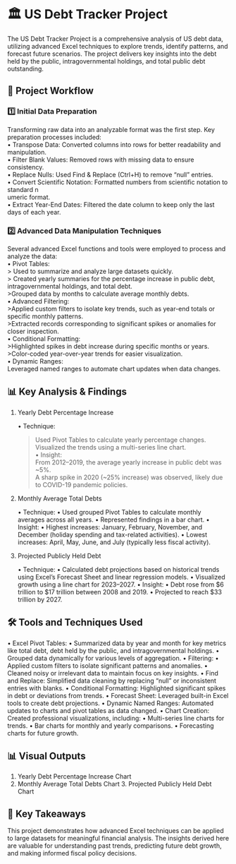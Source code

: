 # 🏛️ US Debt Tracker Project <br>

The US Debt Tracker Project is a comprehensive analysis of US debt data, utilizing advanced Excel techniques to explore trends, identify patterns, and forecast future scenarios. The project delivers key insights into the debt held by the public, intragovernmental holdings, and total public debt outstanding.

## 📂 Project Workflow

<h3>1️⃣ Initial Data Preparation</h3>

Transforming raw data into an analyzable format was the first step. Key preparation processes included:<br>
	•	Transpose Data: Converted columns into rows for better readability and manipulation.<br>
	•	Filter Blank Values: Removed rows with missing data to ensure consistency.<br>
	•	Replace Nulls: Used Find & Replace (Ctrl+H) to remove “null” entries.<br>
	•	Convert Scientific Notation: Formatted numbers from scientific notation to standard n<br>umeric format.<br>
	•	Extract Year-End Dates: Filtered the date column to keep only the last days of each year.<br>
 
 <h3>2️⃣ Advanced Data Manipulation Techniques</h3>

Several advanced Excel functions and tools were employed to process and analyze the data:<br>
	•	Pivot Tables:<br>
			> Used to summarize and analyze large datasets quickly.<br>
			> Created yearly summaries for the percentage increase in public debt, intragovernmental holdings, and total debt.<br>
			>Grouped data by months to calculate average monthly debts.<br>
	•	Advanced Filtering:<br>
			>Applied custom filters to isolate key trends, such as year-end totals or specific monthly patterns.<br>
			>Extracted records corresponding to significant spikes or anomalies for closer inspection.<br>
	•	Conditional Formatting:<br>
			>Highlighted spikes in debt increase during specific months or years.<br>
			>Color-coded year-over-year trends for easier visualization.<br>
	•	Dynamic Ranges: <br>
 			Leveraged named ranges to automate chart updates when data changes.<br>

## 📊 Key Analysis & Findings

1. Yearly Debt Percentage Increase

	•	Technique:<br>
	>Used Pivot Tables to calculate yearly percentage changes.<br>
	>Visualized the trends using a multi-series line chart.<br>
	•	Insight:<br>
	>From 2012–2019, the average yearly increase in public debt was ~5%.<br>
	>A sharp spike in 2020 (~25% increase) was observed, likely due to COVID-19 pandemic policies.<br>

2. Monthly Average Total Debts

	•	Technique:
	•	Used grouped Pivot Tables to calculate monthly averages across all years.
	•	Represented findings in a bar chart.
	•	Insight:
	•	Highest increases: January, February, November, and December (holiday spending and tax-related activities).
	•	Lowest increases: April, May, June, and July (typically less fiscal activity).

3. Projected Publicly Held Debt

	•	Technique:
	•	Calculated debt projections based on historical trends using Excel’s Forecast Sheet and linear regression models.
	•	Visualized growth using a line chart for 2023–2027.
	•	Insight:
	•	Debt rose from $6 trillion to $17 trillion between 2008 and 2019.
	•	Projected to reach $33 trillion by 2027.


## 🛠️ Tools and Techniques Used

  •	Excel Pivot Tables:
  •	Summarized data by year and month for key metrics like total debt, debt held by the public, and intragovernmental holdings.
  •	Grouped data dynamically for various levels of aggregation.
  •	Filtering:
  •	Applied custom filters to isolate significant patterns and anomalies.
  •	Cleaned noisy or irrelevant data to maintain focus on key insights.
  •	Find and Replace: Simplified data cleaning by replacing “null” or inconsistent entries with blanks.
  •	Conditional Formatting: Highlighted significant spikes in debt or deviations from trends.
  •	Forecast Sheet: Leveraged built-in Excel tools to create debt projections.
  •	Dynamic Named Ranges: Automated updates to charts and pivot tables as data changed.
  •	Chart Creation: Created professional visualizations, including:
  •	Multi-series line charts for trends.
  •	Bar charts for monthly and yearly comparisons.
  •	Forecasting charts for future growth.


## 📊 Visual Outputs

  1.	Yearly Debt Percentage Increase Chart
  2.	Monthly Average Total Debts Chart
	3.	Projected Publicly Held Debt Chart

## 🧾 Key Takeaways

This project demonstrates how advanced Excel techniques can be applied to large datasets for meaningful financial analysis. The insights derived here are valuable for understanding past trends, predicting future debt growth, and making informed fiscal policy decisions.
